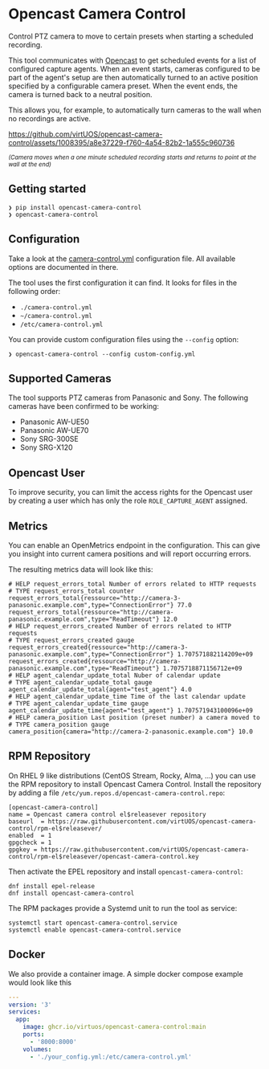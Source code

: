 # Opencast Camera Control

Control PTZ camera to move to certain presets when starting a scheduled recording.

This tool communicates with [Opencast](https://opencast.org) to get scheduled
events for a list of configured capture agents. When an event starts, cameras
configured to be part of the agent's setup are then automatically turned to an
active position specified by a configurable camera preset. When the event ends,
the camera is turned back to a neutral position.

This allows you, for example, to automatically turn cameras to the wall when no
recordings are active.

https://github.com/virtUOS/opencast-camera-control/assets/1008395/a8e37229-f760-4a54-82b2-1a555c960736

<small><i>(Camera moves when a one minute scheduled recording starts and returns to point at the wall at the end)</i></small>

## Getting started

```
❯ pip install opencast-camera-control
❯ opencast-camera-control
```


## Configuration

Take a look at the [camera-control.yml](camera-control.yml) configuration file.
All available options are documented in there.

The tool uses the first configuration it can find. It looks for files in the following order:

- `./camera-control.yml`
- `~/camera-control.yml`
- `/etc/camera-control.yml`

You can provide custom configuration files using the `--config` option:

```
❯ opencast-camera-control --config custom-config.yml
```

## Supported Cameras

The tool supports PTZ cameras from Panasonic and Sony.
The following cameras have been confirmed to be working:

- Panasonic AW-UE50
- Panasonic AW-UE70
- Sony SRG-300SE
- Sony SRG-X120

## Opencast User

To improve security, you can limit the access rights for the Opencast user by
creating a user which has only the role `ROLE_CAPTURE_AGENT` assigned.

## Metrics

You can enable an OpenMetrics endpoint in the configuration. This can give you
insight into current camera positions and will report occurring errors.

The resulting metrics data will look like this:

```properties
# HELP request_errors_total Number of errors related to HTTP requests
# TYPE request_errors_total counter
request_errors_total{ressource="http://camera-3-panasonic.example.com",type="ConnectionError"} 77.0
request_errors_total{ressource="http://camera-panasonic.example.com",type="ReadTimeout"} 12.0
# HELP request_errors_created Number of errors related to HTTP requests
# TYPE request_errors_created gauge
request_errors_created{ressource="http://camera-3-panasonic.example.com",type="ConnectionError"} 1.707571882114209e+09
request_errors_created{ressource="http://camera-panasonic.example.com",type="ReadTimeout"} 1.7075718871156712e+09
# HELP agent_calendar_update_total Nuber of calendar update
# TYPE agent_calendar_update_total gauge
agent_calendar_update_total{agent="test_agent"} 4.0
# HELP agent_calendar_update_time Time of the last calendar update
# TYPE agent_calendar_update_time gauge
agent_calendar_update_time{agent="test_agent"} 1.707571943100096e+09
# HELP camera_position Last position (preset number) a camera moved to
# TYPE camera_position gauge
camera_position{camera="http://camera-2-panasonic.example.com"} 10.0
```


## RPM Repository

On RHEL 9 like distributions (CentOS Stream, Rocky, Alma, …) you can use the RPM repository to install Opencast Camera Control.
Install the repository by adding a file `/etc/yum.repos.d/opencast-camera-control.repo`:

```
[opencast-camera-control]
name = Opencast camera control el$releasever repository
baseurl  = https://raw.githubusercontent.com/virtUOS/opencast-camera-control/rpm-el$releasever/
enabled  = 1
gpgcheck = 1
gpgkey = https://raw.githubusercontent.com/virtUOS/opencast-camera-control/rpm-el$releasever/opencast-camera-control.key
```

Then activate the EPEL repository and install `opencast-camera-control`:

```
dnf install epel-release
dnf install opencast-camera-control
```

The RPM packages provide a Systemd unit to run the tool as service:

```
systemctl start opencast-camera-control.service
systemctl enable opencast-camera-control.service
```


## Docker

We also provide a container image.
A simple docker compose example would look like this

```yaml
---
version: '3'
services:
  app:
    image: ghcr.io/virtuos/opencast-camera-control:main
    ports:
      - '8000:8000'
    volumes:
      - './your_config.yml:/etc/camera-control.yml'
```
